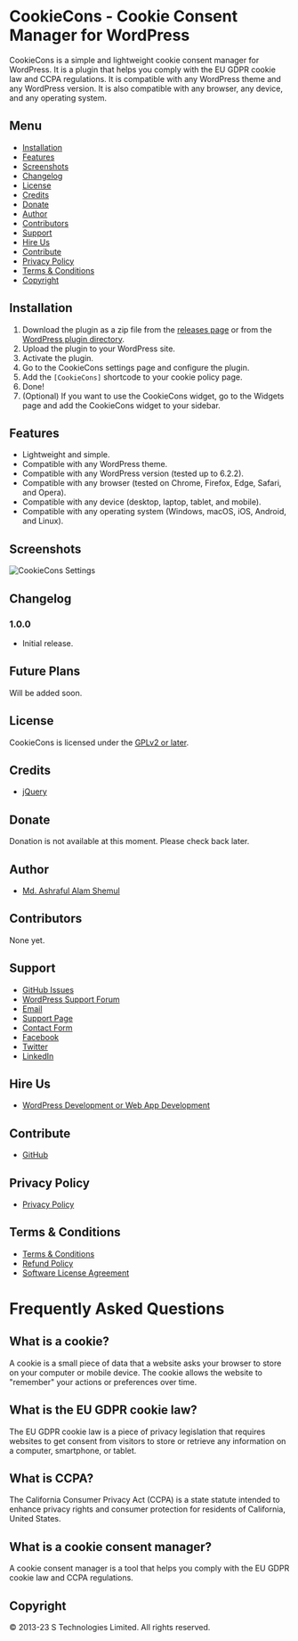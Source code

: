 # CookieCons - Cookie Consent Manager for WordPress

CookieCons is a simple and lightweight cookie consent manager for WordPress. It is a plugin that helps you comply with the EU GDPR cookie law and CCPA regulations. It is compatible with any WordPress theme and any WordPress version. It is also compatible with any browser, any device, and any operating system.

## Menu

* [Installation](#installation)
* [Features](#features)
* [Screenshots](#screenshots)
* [Changelog](#changelog)
* [License](#license)
* [Credits](#credits)
* [Donate](#donate)
* [Author](#author)
* [Contributors](#contributors)
* [Support](#support)
* [Hire Us](#hire-us)
* [Contribute](#contribute)
* [Privacy Policy](#privacy-policy)
* [Terms & Conditions](#terms--conditions)
* [Copyright](#copyright)

## Installation

1. Download the plugin as a zip file from the [releases page]() or from the [WordPress plugin directory](https://wordpress.org/plugins/CookieCons/).
2. Upload the plugin to your WordPress site.
3. Activate the plugin.
4. Go to the CookieCons settings page and configure the plugin.
5. Add the `[CookieCons]` shortcode to your cookie policy page.
6. Done!
7. (Optional) If you want to use the CookieCons widget, go to the Widgets page and add the CookieCons widget to your sidebar.

## Features

* Lightweight and simple.
* Compatible with any WordPress theme.
* Compatible with any WordPress version (tested up to 6.2.2).
* Compatible with any browser (tested on Chrome, Firefox, Edge, Safari, and Opera).
* Compatible with any device (desktop, laptop, tablet, and mobile).
* Compatible with any operating system (Windows, macOS, iOS, Android, and Linux).

## Screenshots

![CookieCons Settings](https://raw.githubusercontent.com/STechBD/CookieCons/master/assets/screenshot-1.png)

## Changelog

### 1.0.0

* Initial release.

## Future Plans

Will be added soon.

## License

CookieCons is licensed under the [GPLv2 or later](https://www.gnu.org/licenses/gpl-2.0.html).

## Credits

* [jQuery](https://jquery.com/)

## Donate

Donation is not available at this moment. Please check back later.

## Author

* [Md. Ashraful Alam Shemul](https://github.com/AAShemul)

## Contributors

None yet.

## Support

* [GitHub Issues](https://github.com/STechBD/CookieCons/issues)
* [WordPress Support Forum](https://wordpress.org/support/plugin/CookieCons/)
* [Email](mailto:product@stechbd.net)
* [Support Page](https://stechbd.net/support)
* [Contact Form](https://stechbd.net/contact)
* [Facebook](https://www.facebook.com/STechBD.Net)
* [Twitter](https://twitter.com/STechBD_Net)
* [LinkedIn](https://www.linkedin.com/company/STechBD)

## Hire Us

* [WordPress Development or Web App Development](https://stechbd.net/custom-web-development)

## Contribute

* [GitHub](https://github.com/STechBD/CookieCons)

## Privacy Policy

* [Privacy Policy](https://stechbd.net/privacy)

## Terms & Conditions

* [Terms & Conditions](https://stechbd.net/terms)
* [Refund Policy](https://stechbd.net/refund-policy)
* [Software License Agreement](https://stechbd.net/software-license-agreement)

# Frequently Asked Questions

## What is a cookie?

A cookie is a small piece of data that a website asks your browser to store on your computer or mobile device. The cookie allows the website to "remember" your actions or preferences over time.

## What is the EU GDPR cookie law?

The EU GDPR cookie law is a piece of privacy legislation that requires websites to get consent from visitors to store or retrieve any information on a computer, smartphone, or tablet.

## What is CCPA?

The California Consumer Privacy Act (CCPA) is a state statute intended to enhance privacy rights and consumer protection for residents of California, United States.

## What is a cookie consent manager?

A cookie consent manager is a tool that helps you comply with the EU GDPR cookie law and CCPA regulations.

## Copyright

© 2013-23 S Technologies Limited. All rights reserved.